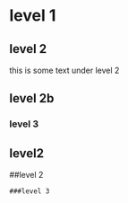 # level 1

 ## level 2
 this is some text under level 2

 ## level 2b

 ### level 3

## level2

##level 2

    ###level 3

